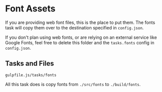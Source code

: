 # Font Assets

If you are providing web font files, this is the place to put them. The fonts task will copy them over to the destination specified in `config.json`.

If you don't plan using web fonts, or are relying on an external service like Google Fonts, feel free to delete this folder and the `tasks.fonts` config in `config.json`.

## Tasks and Files
```
gulpfile.js/tasks/fonts
```
All this task does is copy fonts from `./src/fonts` to `./build/fonts`.
